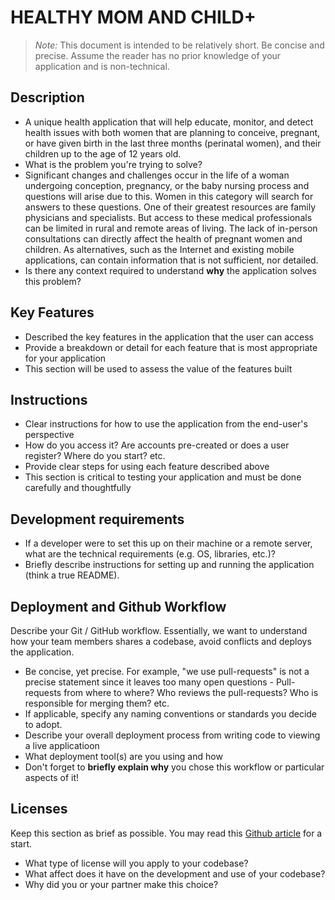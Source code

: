 # HEALTHY MOM AND CHILD+

> _Note:_ This document is intended to be relatively short. Be concise and precise. Assume the reader has no prior knowledge of your application and is non-technical. 
## Description 
 * A unique health application that will help educate, monitor, and detect health issues with both women that are planning to conceive, pregnant, or have      given birth in the last three months (perinatal women), and their children up to the age of 12 years old.
 * What is the problem you're trying to solve?
 * Significant changes and challenges occur in the life of a woman undergoing conception, pregnancy, or the baby nursing process and questions will arise due to this. Women in this category will search for answers to these questions. One of their greatest resources are family physicians and specialists. But access to these medical professionals can be limited in rural and remote areas of living. The lack of in-person consultations can directly affect the health of pregnant women and children. As alternatives, such as the Internet and existing mobile applications, can contain information that is not sufficient, nor detailed.
 * Is there any context required to understand **why** the application solves this problem?

## Key Features
 * Described the key features in the application that the user can access
 * Provide a breakdown or detail for each feature that is most appropriate for your application
 * This section will be used to assess the value of the features built

## Instructions
 * Clear instructions for how to use the application from the end-user's perspective
 * How do you access it? Are accounts pre-created or does a user register? Where do you start? etc. 
 * Provide clear steps for using each feature described above
 * This section is critical to testing your application and must be done carefully and thoughtfully

 ## Development requirements
 * If a developer were to set this up on their machine or a remote server, what are the technical requirements (e.g. OS, libraries, etc.)?
 * Briefly describe instructions for setting up and running the application (think a true README).

 ## Deployment and Github Workflow

Describe your Git / GitHub workflow. Essentially, we want to understand how your team members shares a codebase, avoid conflicts and deploys the application.

 * Be concise, yet precise. For example, "we use pull-requests" is not a precise statement since it leaves too many open questions - Pull-requests from where to where? Who reviews the pull-requests? Who is responsible for merging them? etc.
 * If applicable, specify any naming conventions or standards you decide to adopt.
 * Describe your overall deployment process from writing code to viewing a live applicatioon
 * What deployment tool(s) are you using and how
 * Don't forget to **briefly explain why** you chose this workflow or particular aspects of it!

 ## Licenses 

 Keep this section as brief as possible. You may read this [Github article](https://help.github.com/en/github/creating-cloning-and-archiving-repositories/licensing-a-repository) for a start.

 * What type of license will you apply to your codebase?
 * What affect does it have on the development and use of your codebase?
 * Why did you or your partner make this choice?
